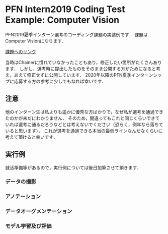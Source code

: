 # PFN Intern2019 Coding Test Example: Computer Vision

PFN2019夏季インターン選考のコーディング課題の実装例です．
課題はComputer Visionになります．

[課題へのリンク](https://github.com/pfnet/intern-coding-tasks/blob/master/2019/chainer_computer_vision/README-ja.pdf)

当時はChainerに慣れていなかったこともあり，修正したい箇所がたくさんあります．
しかし，選考時に提出したものをそのまま公開する方がためになると考え，あえて修正せずに公開しています．
2020年以降のPFN夏季インターンシップに応募する方の参考に少しでもなれば幸いです．

## 注意

他のインターン生は私よりも遥かに優秀な方ばかりで，なぜ私が選考を通過できたのかが未だにわかりません．
そのため，間違ってもこれと同じくらいできていれば選考に通るだろうなどとは考えないでください（恐らく，例年なら落ちていると思います）．
これが選考を通過できる本当の最低ラインなんだなくらいに考えて頂けると幸いです．

## 実行例

就活準備等があるので，実行例については後日加筆させて頂きます．

### データの撮影

### アノテーション

### データオーグメンテーション

### モデル学習及び評価
